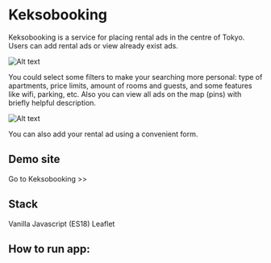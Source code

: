 # Keksobooking

Keksobooking is a service for placing rental ads in the centre of Tokyo. Users can add rental ads or view already exist ads. 

![Alt text](https://github.com/lisabazdyreva/keksobooking/blob/master/.github/workflows/keksobooking-map.png "Keksobookig map with ads and filters")

You could select some filters to make your searching more personal: type of apartments, price limits, amount of rooms and guests, and some features like wifi, parking, etc. Also you can view all ads on the map (pins) with briefly helpful description.

![Alt text](https://github.com/lisabazdyreva/keksobooking/blob/master/.github/workflows/keksobooking-form.png "Keksobookig form add rental ad")

You can also add your rental ad using a convenient form.


## Demo site

Go to Keksobooking >>

## Stack

Vanilla Javascript (ES18)
Leaflet

## How to run app:


